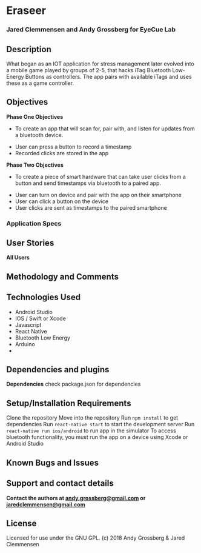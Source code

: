 # Eraseer

### Jared Clemmensen and Andy Grossberg for EyeCue Lab

## Description
What began as an IOT application for stress management later evolved into a mobile game played by groups of 2-5, that hacks iTag Bluetooth Low-Energy Buttons as controllers. The app pairs with available iTags and uses these as a game controller.

## Objectives

**Phase One Objectives**
- To create an app that will scan for, pair with, and listen for updates from a bluetooth device.

* User can press a button to record a timestamp
* Recorded clicks are stored in the app

**Phase Two Objectives**
- To create a piece of smart hardware that can take user clicks from a button and send timestamps via bluetooth to a paired app.

* User can turn on device and pair with the app on their smartphone
* User can click a button on the device
* User clicks are sent as timestamps to the paired smartphone

### Application Specs


## User Stories


**All Users**

## Methodology and Comments

## Technologies Used

* Android Studio
* IOS / Swift or Xcode
* Javascript
* React Native
* Bluetooth Low Energy
* Arduino
*

## Dependencies and plugins

**Dependencies**
check package.json for dependencies

## Setup/Installation Requirements
Clone the repository
Move into the repository
Run `npm install` to get dependencies
Run `react-native start` to start the development server
Run `react-native run ios/android` to run app in the simulator
To access bluetooth functionality, you must run the app on a device using Xcode or Android Studio


## Known Bugs and Issues

## Support and contact details

**Contact the authors at andy.grossberg@gmail.com or jaredclemmensen@gmail.com**

## License
Licensed for use under the GNU GPL. (c) 2018 Andy Grossberg & Jared Clemmensen
